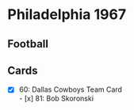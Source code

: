 # Philadelphia 1967 
## Football

## Cards

- [x] 60: Dallas Cowboys Team Card <br>- [x] 81: Bob Skoronski <br>